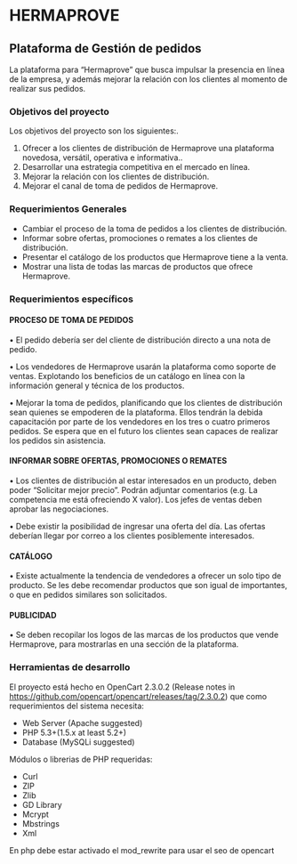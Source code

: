 # HERMAPROVE

## Plataforma de Gestión de pedidos 

La plataforma para “Hermaprove” que busca impulsar la presencia en línea de la empresa, y además mejorar la relación con los clientes al momento de realizar sus pedidos. 

### Objetivos del proyecto

Los objetivos del proyecto son los siguientes:.

 1. Ofrecer a los clientes de distribución de Hermaprove una plataforma novedosa, versátil, operativa e informativa..
 2. Desarrollar una estrategia competitiva en el mercado en línea.
 3. Mejorar la relación con los clientes de distribución.
 4. Mejorar el canal de toma de pedidos de Hermaprove.

### Requerimientos Generales
- Cambiar el proceso de la toma de pedidos a los clientes de distribución.
- Informar sobre ofertas, promociones o remates a los clientes de distribución.
- Presentar el catálogo de los productos que Hermaprove tiene a la venta.
- Mostrar una lista de todas las marcas de productos que ofrece Hermaprove.

### Requerimientos específicos

#### PROCESO DE TOMA DE PEDIDOS
•	El pedido debería ser del cliente de distribución directo a una nota de pedido.

•	Los vendedores de Hermaprove usarán la plataforma como soporte de ventas. Explotando los beneficios de un catálogo en línea con la información general y técnica de los productos.

•	Mejorar la toma de pedidos, planificando que los clientes de distribución sean quienes se empoderen de la plataforma. Ellos tendrán la debida capacitación por parte de los vendedores en los tres o cuatro primeros pedidos. Se espera que en el futuro los clientes sean capaces de realizar los pedidos sin asistencia.

#### INFORMAR SOBRE OFERTAS, PROMOCIONES O REMATES
•	Los clientes de distribución al estar interesados en un producto, deben poder “Solicitar mejor precio”. Podrán adjuntar comentarios (e.g. La competencia me está ofreciendo X valor). Los jefes de ventas deben aprobar las negociaciones.

•	Debe existir la posibilidad de ingresar una oferta del día. Las ofertas deberían llegar por correo a los clientes posiblemente interesados.

#### CATÁLOGO
•	Existe actualmente la tendencia de vendedores a ofrecer un solo tipo de producto. Se les debe recomendar productos que son igual de importantes, o que en pedidos similares son solicitados.

#### PUBLICIDAD
•	Se deben recopilar los logos de las marcas de los productos que vende Hermaprove, para mostrarlas en una sección de la plataforma.

### Herramientas de desarrollo 
El proyecto está hecho en OpenCart 2.3.0.2 (Release notes in https://github.com/opencart/opencart/releases/tag/2.3.0.2) que como requerimientos del sistema necesita: 

- Web Server (Apache suggested)
- PHP 5.3+(1.5.x at least 5.2+)
- Database (MySQLi suggested)

Módulos o librerias de PHP requeridas:
- Curl
- ZIP
- Zlib
- GD Library
- Mcrypt
- Mbstrings
- Xml

En php debe estar activado el mod_rewrite para usar el seo de opencart
